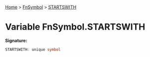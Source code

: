 [Home](../../../index.md) &gt; [FnSymbol](../../fnsymbol.md) &gt; [STARTSWITH](./startswith.md)

# Variable FnSymbol.STARTSWITH


<b>Signature:</b>

```typescript
STARTSWITH: unique symbol
```
